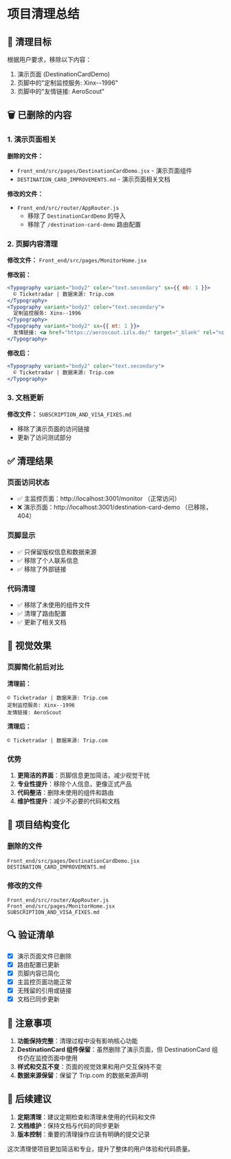 # 项目清理总结

## 🎯 清理目标

根据用户要求，移除以下内容：
1. 演示页面 (DestinationCardDemo)
2. 页脚中的"定制监控服务: Xinx--1996"
3. 页脚中的"友情链接: AeroScout"

## 🗑️ 已删除的内容

### 1. 演示页面相关

**删除的文件：**
- `Front_end/src/pages/DestinationCardDemo.jsx` - 演示页面组件
- `DESTINATION_CARD_IMPROVEMENTS.md` - 演示页面相关文档

**修改的文件：**
- `Front_end/src/router/AppRouter.js`
  - 移除了 `DestinationCardDemo` 的导入
  - 移除了 `/destination-card-demo` 路由配置

### 2. 页脚内容清理

**修改文件：** `Front_end/src/pages/MonitorHome.jsx`

**修改前：**
```jsx
<Typography variant="body2" color="text.secondary" sx={{ mb: 1 }}>
  © Ticketradar | 数据来源: Trip.com
</Typography>
<Typography variant="body2" color="text.secondary">
  定制监控服务: Xinx--1996
</Typography>
<Typography variant="body2" sx={{ mt: 1 }}>
  友情链接: <a href="https://aeroscout.izlx.de/" target="_blank" rel="noopener noreferrer" style={{ color: '#0d6efd', textDecoration: 'none' }}>AeroScout</a>
</Typography>
```

**修改后：**
```jsx
<Typography variant="body2" color="text.secondary">
  © Ticketradar | 数据来源: Trip.com
</Typography>
```

### 3. 文档更新

**修改文件：** `SUBSCRIPTION_AND_VISA_FIXES.md`
- 移除了演示页面的访问链接
- 更新了访问测试部分

## ✅ 清理结果

### 页面访问状态
- ✅ 主监控页面：http://localhost:3001/monitor （正常访问）
- ❌ 演示页面：http://localhost:3001/destination-card-demo （已移除，404）

### 页脚显示
- ✅ 只保留版权信息和数据来源
- ✅ 移除了个人联系信息
- ✅ 移除了外部链接

### 代码清理
- ✅ 移除了未使用的组件文件
- ✅ 清理了路由配置
- ✅ 更新了相关文档

## 🎨 视觉效果

### 页脚简化前后对比

**清理前：**
```
© Ticketradar | 数据来源: Trip.com
定制监控服务: Xinx--1996
友情链接: AeroScout
```

**清理后：**
```
© Ticketradar | 数据来源: Trip.com
```

### 优势
1. **更简洁的界面**：页脚信息更加简洁，减少视觉干扰
2. **专业性提升**：移除个人信息，更像正式产品
3. **代码整洁**：删除未使用的组件和路由
4. **维护性提升**：减少不必要的代码和文档

## 📁 项目结构变化

### 删除的文件
```
Front_end/src/pages/DestinationCardDemo.jsx
DESTINATION_CARD_IMPROVEMENTS.md
```

### 修改的文件
```
Front_end/src/router/AppRouter.js
Front_end/src/pages/MonitorHome.jsx
SUBSCRIPTION_AND_VISA_FIXES.md
```

## 🔍 验证清单

- [x] 演示页面文件已删除
- [x] 路由配置已更新
- [x] 页脚内容已简化
- [x] 主监控页面功能正常
- [x] 无残留的引用或链接
- [x] 文档已同步更新

## 📝 注意事项

1. **功能保持完整**：清理过程中没有影响核心功能
2. **DestinationCard 组件保留**：虽然删除了演示页面，但 DestinationCard 组件仍在监控页面中使用
3. **样式和交互不变**：页面的视觉效果和用户交互保持不变
4. **数据来源保留**：保留了 Trip.com 的数据来源声明

## 🚀 后续建议

1. **定期清理**：建议定期检查和清理未使用的代码和文件
2. **文档维护**：保持文档与代码的同步更新
3. **版本控制**：重要的清理操作应该有明确的提交记录

这次清理使项目更加简洁和专业，提升了整体的用户体验和代码质量。
